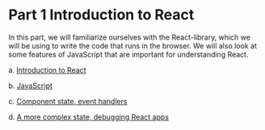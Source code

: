 # Part 1 Introduction to React

In this part, we will familiarize ourselves with the React-library, which we will be using to write the code that runs in the browser. We will also look at some features of JavaScript that are important for understanding React.

a. [Introduction to React](https://fullstackopen.com/en/part1/introduction_to_react "Introduction to React")

b. [JavaScript](https://fullstackopen.com/en/part1/java_script "JavaScript")

c. [Component state, event handlers](https://fullstackopen.com/en/part1/component_state_event_handlers "Component state, event handlers")

d. [A more complex state, debugging React apps](https://fullstackopen.com/en/part1/a_more_complex_state_debugging_react_apps "A more complex state, debugging React apps")
